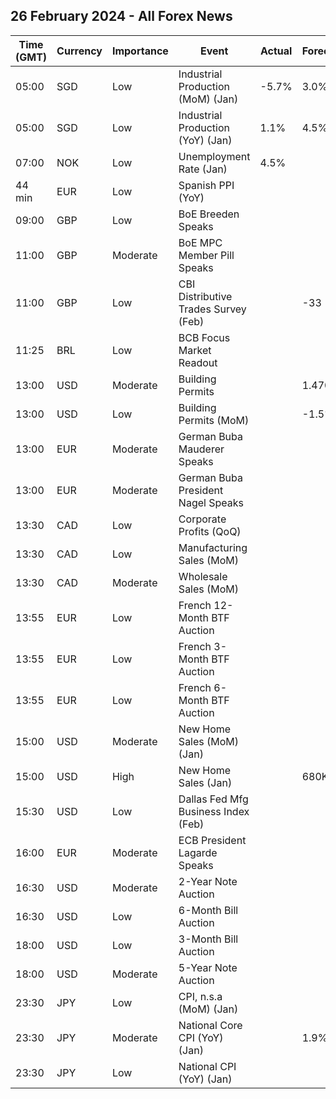 ## 26 February 2024 - All Forex News

| Time (GMT) | Currency | Importance | Event | Actual | Forecast | Previous |
|------|----------|------------|-------|--------|----------|----------|
| 05:00 | SGD | Low | Industrial Production (MoM) (Jan) | -5.7% | 3.0% | -1.3% |
| 05:00 | SGD | Low | Industrial Production (YoY) (Jan) | 1.1% | 4.5% | -2.4% |
| 07:00 | NOK | Low | Unemployment Rate (Jan) | 4.5% |  | 3.5% |
| 44 min | EUR | Low | Spanish PPI (YoY) |  |  | -6.3% |
| 09:00 | GBP | Low | BoE Breeden Speaks |  |  |  |
| 11:00 | GBP | Moderate | BoE MPC Member Pill Speaks |  |  |  |
| 11:00 | GBP | Low | CBI Distributive Trades Survey (Feb) |  | -33 | -50 |
| 11:25 | BRL | Low | BCB Focus Market Readout |  |  |  |
| 13:00 | USD | Moderate | Building Permits |  | 1.470M | 1.493M |
| 13:00 | USD | Low | Building Permits (MoM) |  | -1.5% | 1.8% |
| 13:00 | EUR | Moderate | German Buba Mauderer Speaks |  |  |  |
| 13:00 | EUR | Moderate | German Buba President Nagel Speaks |  |  |  |
| 13:30 | CAD | Low | Corporate Profits (QoQ) |  |  | 4.7% |
| 13:30 | CAD | Low | Manufacturing Sales (MoM) |  |  | -0.7% |
| 13:30 | CAD | Moderate | Wholesale Sales (MoM) |  |  | 0.3% |
| 13:55 | EUR | Low | French 12-Month BTF Auction |  |  | 3.477% |
| 13:55 | EUR | Low | French 3-Month BTF Auction |  |  | 3.838% |
| 13:55 | EUR | Low | French 6-Month BTF Auction |  |  | 3.746% |
| 15:00 | USD | Moderate | New Home Sales (MoM) (Jan) |  |  | 8.0% |
| 15:00 | USD | High | New Home Sales (Jan) |  | 680K | 664K |
| 15:30 | USD | Low | Dallas Fed Mfg Business Index (Feb) |  |  | -27.4 |
| 16:00 | EUR | Moderate | ECB President Lagarde Speaks |  |  |  |
| 16:30 | USD | Moderate | 2-Year Note Auction |  |  | 4.365% |
| 16:30 | USD | Low | 6-Month Bill Auction |  |  | 5.100% |
| 18:00 | USD | Low | 3-Month Bill Auction |  |  | 5.230% |
| 18:00 | USD | Moderate | 5-Year Note Auction |  |  | 4.055% |
| 23:30 | JPY | Low | CPI, n.s.a (MoM) (Jan) |  |  | -0.1% |
| 23:30 | JPY | Moderate | National Core CPI (YoY) (Jan) |  | 1.9% | 2.3% |
| 23:30 | JPY | Low | National CPI (YoY) (Jan) |  |  | 2.6% |
